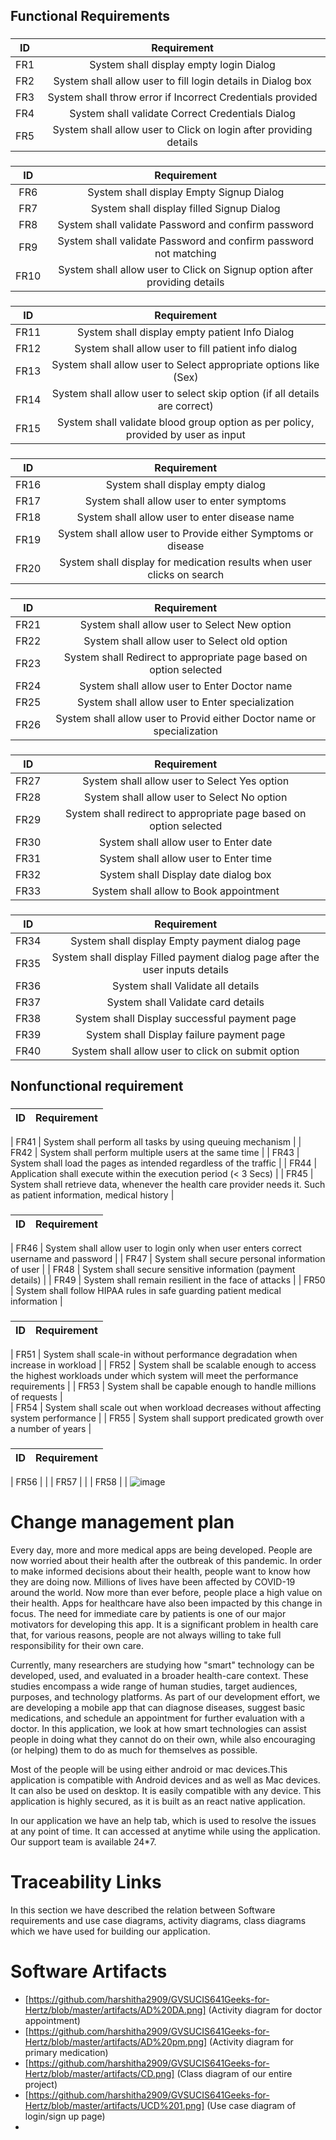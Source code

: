 ## Functional Requirements 
###  <Login Page>

| ID | Requirement | 
| :-------------: | :----------: | 
| FR1 |	System shall display empty login Dialog |
| FR2 |	System shall allow user to fill login details in Dialog box |
| FR3 | System shall throw error if Incorrect Credentials provided |
| FR4 |	System shall validate Correct Credentials Dialog |
| FR5 |	System shall allow user to Click on login after providing details |
  
###  <Signup Page>

| ID | Requirement | 
| :-------------: | :----------: | 
| FR6 |	System shall display Empty Signup Dialog |
| FR7 |	System shall display filled Signup Dialog |
| FR8 |	System shall validate Password and confirm password |
| FR9 |	System shall validate Password and confirm password not matching |
| FR10 | System shall allow user to Click on Signup option after providing details |
  
  

###  <Patient Info Page>

| ID | Requirement | 
| :-------------: | :----------: | 
| FR11 | System shall display empty patient Info Dialog |
| FR12 | System shall allow user to fill patient info dialog |
| FR13 | System shall allow user to Select appropriate options like (Sex) |
| FR14 | System shall allow user to select skip option (if all details are correct) |
| FR15 | System shall validate blood group option as per policy, provided by user as input |
  
  

###  <Primary medication Page>

| ID | Requirement | 
| :-------------: | :----------: |
| FR16 | System shall display empty dialog |
| FR17 | System shall allow user to enter symptoms |
| FR18 | System shall allow user to enter disease name |
| FR19 | System shall allow user to Provide either Symptoms or disease |
| FR20 | System shall display for medication results when user clicks on search |
  


###  <Consultation Page>

| ID | Requirement | 
| :-------------: | :----------: |
| FR21 | System shall allow user to Select New option |
| FR22 | System shall allow user to Select old option |
| FR23 | System shall Redirect to appropriate page based on option selected |
| FR24 | System shall allow user to Enter Doctor name |
| FR25 | System shall allow user to Enter specialization |
| FR26 | System shall allow user to Provid either Doctor name or specialization |
  
  

###  <Scheduling appointment>

| ID | Requirement | 
| :-------------: | :----------: |
| FR27 | System shall allow user to Select Yes option |
| FR28 | System shall allow user to Select No option |
| FR29 | System shall redirect to appropriate page based on option selected |
| FR30 | System shall allow user to Enter date |
| FR31 | System shall allow user to Enter time |
| FR32 | System shall Display date dialog box |
| FR33 | System shall allow to Book appointment |
  


###  <Payment Page>

| ID | Requirement | 
| :-------------: | :----------: |
| FR34 | System shall display Empty payment dialog page |
| FR35 | System shall display Filled payment dialog page after the user inputs details |
| FR36 | System shall Validate all details |
| FR37 | System shall Validate card details |
| FR38 | System shall Display successful payment page |
| FR39 | System shall Display failure payment page |
| FR40 | System shall allow user to click on submit option |



## Nonfunctional requirement

###  <Performance>

| ID | Requirement | 
| :-------------: | :----------: | 

| FR41 | System shall perform all tasks by using queuing mechanism |
| FR42 | System shall perform multiple users at the same time |
| FR43 | System shall load the pages as intended regardless of the traffic |
| FR44 | Application shall execute within the execution period (< 3 Secs) |
| FR45 | System shall retrieve data, whenever the health care provider needs it. Such as patient information, medical history |

###  <Security>

| ID | Requirement | 
| :-------------: | :----------: | 

| FR46 | System shall allow user to login only when user enters correct username and password |
| FR47 | System shall secure personal information of user |
| FR48 | System shall secure sensitive information (payment details) |
| FR49 | System shall remain resilient in the face of attacks |
| FR50 | System shall follow HIPAA rules in safe guarding patient medical information |

###  <Scalability>

| ID | Requirement | 
| :-------------: | :----------: | 

| FR51 | System shall scale-in without performance degradation when increase in workload |
| FR52 | System shall be scalable enough to access the highest workloads under which system will meet the performance requirements |
| FR53 | System shall be capable enough to handle millions of requests |  
| FR54 | System shall scale out when workload decreases without affecting system performance |
| FR55 | System shall support predicated growth over a number of years |





###  <Resilience>

| ID | Requirement | 
| :-------------: | :----------: | 

| FR56 |	| 
| FR57 |	|
| FR58 |	|
![image](https://user-images.githubusercontent.com/105883147/206884766-a5893928-a2f2-4dba-b5dd-c9249f1d677e.png)


# Change management plan
Every day, more and more medical apps are being developed. People are now worried about their health after the outbreak of this pandemic. In order to make informed decisions about their health, people want to know how they are doing now. Millions of lives have been affected by COVID-19 around the world. Now more than ever before, people place a high value on their health. Apps for healthcare have also been impacted by this change in focus. The need for immediate care by patients is one of our major motivators for developing this app. It is a significant problem in health care that, for various reasons, people are not always willing to take full responsibility for their own care.

Currently, many researchers are studying how "smart" technology can be developed, used, and evaluated in a broader health-care context. These studies encompass a wide range of human studies, target audiences, purposes, and technology platforms. As part of our development effort, we are developing a mobile app that can diagnose diseases, suggest basic medications, and schedule an appointment for further evaluation with a doctor. In this application, we look at how smart technologies can assist people in doing what they cannot do on their own, while also encouraging (or helping) them to do as much for themselves as possible.

Most of the people will be using either android or mac devices.This application is compatible with Android devices and as well as Mac devices. It can also be used on desktop. It is easily compatible with any device. This application is highly secured, as it is built as an react native application.

In our application we have an help tab, which is used to resolve the issues at any point of time. It can accessed at anytime while using the application. Our support team is available 24*7.

# Traceability Links
In this section we have described the relation between Software requirements and use case diagrams, activity diagrams, class diagrams which we have used for building our application.

# Software Artifacts
* [https://github.com/harshitha2909/GVSUCIS641Geeks-for-Hertz/blob/master/artifacts/AD%20DA.png] (Activity diagram for doctor appointment)
* [https://github.com/harshitha2909/GVSUCIS641Geeks-for-Hertz/blob/master/artifacts/AD%20pm.png] (Activity diagram for primary medication)
* [https://github.com/harshitha2909/GVSUCIS641Geeks-for-Hertz/blob/master/artifacts/CD.png] (Class diagram of our entire project)
* [https://github.com/harshitha2909/GVSUCIS641Geeks-for-Hertz/blob/master/artifacts/UCD%201.png] (Use case diagram of login/sign up page)
* 
